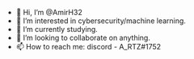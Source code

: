 - 👋 Hi, I’m @AmirH32
- 👀 I’m interested in cybersecurity/machine learning.
- 🌱 I’m currently studying.
- 💞️ I’m looking to collaborate on anything.
- 📫 How to reach me:  discord - A_RTZ#1752

<!---
AmirH32/AmirH32 is a ✨ special ✨ repository because its `README.md` (this file) appears on your GitHub profile.
You can click the Preview link to take a look at your changes.
--->
